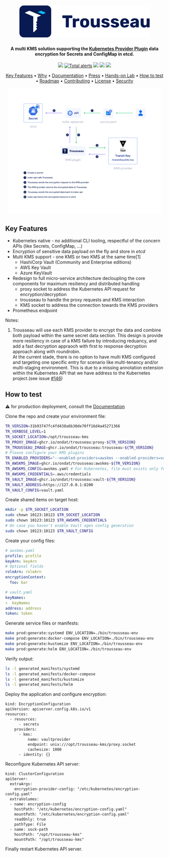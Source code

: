 <!-- 
<p align="center">
    <img src="https://github.com/ondat/trousseau/blob/main/assets/logo-horizontal.png" >
</p> -->

<h1 align="center">
  <br>
  <a href="https://github.com/ondat/trousseau/blob/main/assets/logo-horizontal.png"><img src="https://github.com/ondat/trousseau/blob/main/assets/logo-horizontal.png" alt="Trousseau" ></a>
  <br>
</h1>

<h4 align="center">A multi KMS solution supporting the <a href="https://kubernetes.io/docs/tasks/administer-cluster/kms-provider/" target="_blank">Kubernetes Provider Plugin</a> data encryption for Secrets and ConfigMap in etcd.</h4>


<p align="center">
    <a href="https://goreportcard.com/report/github.com/ondat/trousseau">
        <img src="https://goreportcard.com/badge/github.com/ondat/trousseau" /></a>
    <a href="https://lgtm.com/projects/g/ondat/trousseau/alerts/">
        <img alt="Total alerts" src="https://img.shields.io/lgtm/alerts/g/ondat/trousseau.svg?logo=lgtm&logoWidth=18"/></a>
    <a href="https://github.com/ondat/trousseau/actions/workflows/e2e-on-pr.yml" alt="end-2-end build">
        <img src="https://github.com/ondat/trousseau/actions/workflows/e2e-on-pr.yml/badge.svg" /></a>
    <a href="https://bestpractices.coreinfrastructure.org/projects/5460" alt="CII Best Practices">
        <img src="https://bestpractices.coreinfrastructure.org/projects/5460/badge" /></a>
    <a href="https://github.com/ondat/trousseau/pkgs/container/trousseau" alt="pulled images">
        <img src="https://img.shields.io/badge/pulled%20images-15.2k-brightgreen" /></a>
</p>

<p align="center">
  <a href="#key-features">Key Features</a> •
  <a href="https://github.com/ondat/trousseau/wiki">Why</a> •
  <a href="https://github.com/ondat/trousseau/wiki/Trousseau-Deployment">Documentation</a> •
  <a href="https://github.com/ondat/trousseau/wiki/Press">Press</a> •
  <a href="https://www.ondat.io/trousseau">Hands-on Lab</a> •
  <a href="#how-to-test">How to test</a> •
  <a href="https://github.com/orgs/ondat/projects/3">Roadmap</a> •
  <a href="https://github.com/ondat/trousseau/blob/main/CONTRIBUTING.md">Contributing</a> •
  <a href="https://github.com/ondat/trousseau/blob/main/LICENSE">License</a> •
  <a href="https://github.com/ondat/trousseau/blob/main/SECURITY.md">Security</a>
</p>

<p align="center">
    <img src="https://github.com/ondat/trousseau/blob/main/assets/Ondat%20Diagram-w-all.png" height="400">
</p>

## Key Features

* Kubernetes native - no additional CLI tooling, respectful of the concern APIs (like Secrets, ConfigMap, ...)
* Encryption of sensitive data payload on the fly and store in *etcd* 
* Multi KMS support - one KMS or two KMS at the same time[1]
  * HashiCorp Vault (Community and Enterprise editions)
  * AWS Key Vault
  * Azure KeyVault 
* Redesign to full micro-service architecture decloupling the core components for maximum resiliency and distributed handling
  * proxy socket to address the Kubernetes API request for encryption/decryption
  * trousseau to handle the proxy requests and KMS interaction
  * KMS socket to address the connection towards the KMS providers 
* Prometheus endpoint 

Notes: 

1. Trousseau will use each KMS provider to encrypt the data and combine both payload within the same secret data section. 
   This design is provide more resiliency in case of a KMS failure by introducing reduancy, and add a fast decryption appraoch with first to response decryption approach along with roundrobin.   
   At the current stade, there is no option to have multi KMS configured and targeting one specific entry for scenario like multi-tenancy and/or multi-staging environment. This is due to a missing annotation extension within the Kubernetes API that we have address to the Kubernetes project.(see issue [#146](https://github.com/ondat/trousseau/issues/146)) 

## How to test

⚠️ for production deployment, consult the [Documentation](https://github.com/ondat/trousseau/wiki)

Clone the repo and create your environment file:
```bash
TR_VERSION=31b93747fc4fd438a6b30de70ff16d4a45271366
TR_VERBOSE_LEVEL=1
TR_SOCKET_LOCATION=/opt/trousseau-kms
TR_PROXY_IMAGE=ghcr.io/ondat/trousseau:proxy-${TR_VERSION}
TR_TROUSSEAU_IMAGE=ghcr.io/ondat/trousseau:trousseau-${TR_VERSION}
# Please configure your KMS plugins
TR_ENABLED_PROVIDERS="--enabled-providers=awskms --enabled-providers=vault"
TR_AWSKMS_IMAGE=ghcr.io/ondat/trousseau:awskms-${TR_VERSION}
TR_AWSKMS_CONFIG=awskms.yaml # For Kubernetes, file must exists only for generation
TR_AWSKMS_CREDENTIALS=.aws/credentials
TR_VAULT_IMAGE=ghcr.io/ondat/trousseau:vault-${TR_VERSION}
TR_VAULT_ADDRESS=https://127.0.0.1:8200
TR_VAULT_CONFIG=vault.yaml
```

Create shared items on target host:
```bash
mkdir -p $TR_SOCKET_LOCATION
sudo chown 10123:10123 $TR_SOCKET_LOCATION
sudo chown 10123:10123 $TR_AWSKMS_CREDENTIALS
# On case you haven't enable Vault agen config generation
sudo chown 10123:10123 $TR_VAULT_CONFIG
```

Create your config files:
```yaml
# awskms.yaml
profile: profile
keyArn: keyArn
# Optional fields
roleArn: roleArn
encryptionContext:
  foo: bar
```
```yaml
# vault.yaml
keyNames:
-  keyNames
address: address
token: token
```

Generate service files or manifests:
```bash
make prod:generate:systemd ENV_LOCATION=./bin/trousseau-env
make prod:generate:docker-compose ENV_LOCATION=./bin/trousseau-env
make prod:generate:kustomize ENV_LOCATION=./bin/trousseau-env
make prod:generate:helm ENV_LOCATION=./bin/trousseau-env
```

Verify output:
```bash
ls -l generated_manifests/systemd
ls -l generated_manifests/docker-compose
ls -l generated_manifests/kustomize
ls -l generated_manifests/helm
```

Deploy the application and configure encryption:
```
kind: EncryptionConfiguration
apiVersion: apiserver.config.k8s.io/v1
resources:
  - resources:
      - secrets
    providers:
      - kms:
          name: vaultprovider
          endpoint: unix:///opt/trousseau-kms/proxy.socket
          cachesize: 1000
      - identity: {}
```

Reconfigure Kubernetes API server:
```
kind: ClusterConfiguration
apiServer:
  extraArgs:
    encryption-provider-config: "/etc/kubernetes/encryption-config.yaml"
  extraVolumes:
  - name: encryption-config
    hostPath: "/etc/kubernetes/encryption-config.yaml"
    mountPath: "/etc/kubernetes/encryption-config.yaml"
    readOnly: true
    pathType: File
  - name: sock-path
    hostPath: "/opt/trousseau-kms"
    mountPath: "/opt/trousseau-kms"
```

Finally restart Kubernetes API server.
